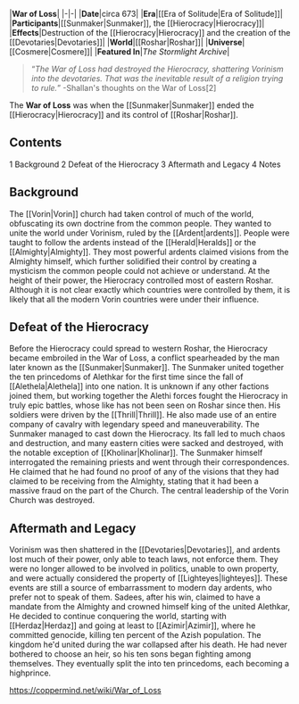 |**War of Loss**|
|-|-|
|**Date**|circa 673|
|**Era**|[[Era of Solitude\|Era of Solitude]]|
|**Participants**|[[Sunmaker\|Sunmaker]], the [[Hierocracy\|Hierocracy]]|
|**Effects**|Destruction of the [[Hierocracy\|Hierocracy]] and the creation of the [[Devotaries\|Devotaries]]|
|**World**|[[Roshar\|Roshar]]|
|**Universe**|[[Cosmere\|Cosmere]]|
|**Featured In**|*The Stormlight Archive*|

>“*The War of Loss had destroyed the Hierocracy, shattering Vorinism into the devotaries. That was the inevitable result of a religion trying to rule.*”
\-Shallan's thoughts on the War of Loss[2]


The **War of Loss** was when the [[Sunmaker\|Sunmaker]] ended the [[Hierocracy\|Hierocracy]] and its control of [[Roshar\|Roshar]].

## Contents

1 Background
2 Defeat of the Hierocracy
3 Aftermath and Legacy
4 Notes


## Background

The [[Vorin\|Vorin]] church had taken control of much of the world, obfuscating its own doctrine from the common people. They wanted to unite the world under Vorinism, ruled by the [[Ardent\|ardents]]. People were taught to follow the ardents instead of the [[Herald\|Heralds]] or the [[Almighty\|Almighty]]. They most powerful ardents claimed visions from the Almighty himself, which further solidified their control by creating a mysticism the common people could not achieve or understand. At the height of their power, the Hierocracy controlled most of eastern Roshar. Although it is not clear exactly which countries were controlled by them, it is likely that all the modern Vorin countries were under their influence.

## Defeat of the Hierocracy
Before the Hierocracy could spread to western Roshar, the Hierocracy became embroiled in the War of Loss, a conflict spearheaded by the man later known as the [[Sunmaker\|Sunmaker]]. The Sunmaker united together the ten princedoms of Alethkar for the first time since the fall of [[Alethela\|Alethela]] into one nation. It is unknown if any other factions joined them, but working together the Alethi forces fought the Hierocracy in truly epic battles, whose like has not been seen on Roshar since then. His soldiers were driven by the [[Thrill\|Thrill]]. He also made use of an entire company of cavalry with legendary speed and maneuverability. The Sunmaker managed to cast down the Hierocracy. Its fall led to much chaos and destruction, and many eastern cities were sacked and destroyed, with the notable exception of [[Kholinar\|Kholinar]].
The Sunmaker himself interrogated the remaining priests and went through their correspondences. He claimed that he had found no proof of any of the visions that they had claimed to be receiving from the Almighty, stating that it had been a massive fraud on the part of the Church. The central leadership of the Vorin Church was destroyed.

## Aftermath and Legacy
Vorinism was then shattered in the [[Devotaries\|Devotaries]], and ardents lost much of their power, only able to teach laws, not enforce them. They were no longer allowed to be involved in politics, unable to own property, and were actually considered the property of [[Lighteyes\|lighteyes]]. These events are still a source of embarrassment to modern day ardents, who prefer not to speak of them.
Sadees, after his win, claimed to have a mandate from the Almighty and crowned himself king of the united Alethkar, He decided to continue conquering the world, starting with [[Herdaz\|Herdaz]] and going at least to [[Azimir\|Azimir]], where he committed genocide, killing ten percent of the Azish population. The kingdom he'd united during the war collapsed after his death. He had never bothered to choose an heir, so his ten sons began fighting among themselves. They eventually split the into ten princedoms, each becoming a highprince.



https://coppermind.net/wiki/War_of_Loss